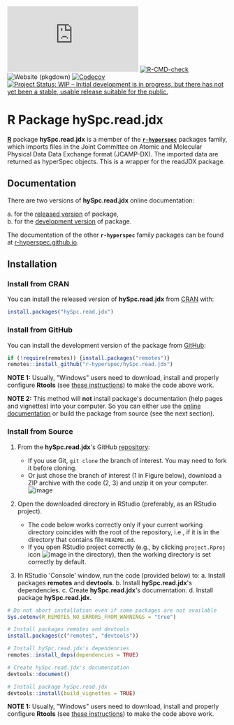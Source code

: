 <!-- badges: start -->
[![CRAN status](https://www.r-pkg.org/badges/version-last-release/hySpc.read.jdx)](https://cran.r-project.org/package=hySpc.read.jdx)
[![R-CMD-check](https://github.com/r-hyperspec/hySpc.read.jdx/workflows/R-CMD-check/badge.svg)](https://github.com/r-hyperspec/hySpc.read.jdx/actions)
![Website (pkgdown)](https://github.com/r-hyperspec/hySpc.read.jdx/workflows/Website%20(pkgdown)/badge.svg)
[![Codecov](https://codecov.io/gh/r-hyperspec/hySpc.read.jdx/branch/develop/graph/badge.svg)](https://codecov.io/gh/r-hyperspec/hySpc.read.jdx?branch=develop)
[![Project Status: WIP – Initial development is in progress, but there has not yet been a stable, usable release suitable for the public.](https://www.repostatus.org/badges/latest/wip.svg)](https://www.repostatus.org/#wip)
<!--[![metacran downloads](https://cranlogs.r-pkg.org/badges/grand-total/hySpc.read.jdx)](https://cran.r-project.org/package=hySpc.read.jdx)-->
<!--[![metacran downloads](https://cranlogs.r-pkg.org/badges/hySpc.read.jdx)](https://cran.r-project.org/package=hySpc.read.jdx)-->
<!-- badges: end -->



# R Package **hySpc.read.jdx**

[**R**](https://www.r-project.org/) package **hySpc.read.jdx** is a member of the [**`r-hyperspec`**](https://r-hyperspec.github.io/) packages family, which imports
 files in the Joint Committee on Atomic and Molecular Physical Data Data Exchange format (JCAMP-DX). The imported data are returned as hyperSpec objects.  This is a
  wrapper for the readJDX package. 

<!-- ---------------------------------------------------------------------- -->

## Documentation

There are two versions of **hySpc.read.jdx** online documentation:

a. for the [released version](https://r-hyperspec.github.io/hySpc.read.jdx/) of package,  
b. for the [development version](https://r-hyperspec.github.io/hySpc.read.jdx/dev/) of package.

The documentation of the other **`r-hyperspec`** family packages can be found at [r-hyperspec.github.io](https://r-hyperspec.github.io/).

<!-- ---------------------------------------------------------------------- -->

## Installation

### Install from CRAN

You can install the released version of **hySpc.read.jdx** from [CRAN](https://cran.r-project.org/package=hySpc.read.jdx) with:

```r
install.packages("hySpc.read.jdx")
```


### Install from GitHub

You can install the development version of the package from [GitHub](https://github.com/r-hyperspec/hySpc.read.jdx):

```r
if (!require(remotes)) {install.packages("remotes")}
remotes::install_github("r-hyperspec/hySpc.read.jdx")
```

**NOTE 1:**
Usually, "Windows" users need to download, install and properly configure **Rtools** (see [these instructions](https://cran.r-project.org/bin/windows/Rtools/)) to make the code above work.

**NOTE 2:**
This method will **not** install package's documentation (help pages and vignettes) into your computer.
So you can either use the [online documentation](https://r-hyperspec.github.io/) or build the package from source (see the next section).


### Install from Source

1. From the **hySpc.read.jdx**'s GitHub [repository](https://github.com/r-hyperspec/hySpc.read.jdx):
    - If you use Git, `git clone` the branch of interest.
      You may need to fork it before cloning.
    - Or just chose the branch of interest (1 in Figure below), download a ZIP archive with the code (2, 3) and unzip it on your computer.  
![image](https://user-images.githubusercontent.com/12725868/89338263-ffa1dd00-d6a4-11ea-94c2-fa36ee026691.png)

2. Open the downloaded directory in RStudio (preferably, as an RStudio project).
    - The code below works correctly only if your current working directory coincides with the root of the repository, i.e., if it is in the directory that contains file `README.md`.
    - If you open RStudio project correctly (e.g., by clicking `project.Rproj` icon ![image](https://user-images.githubusercontent.com/12725868/89340903-26621280-d6a9-11ea-8299-0ec5e9cf7e3e.png) in the directory), then the working directory is set correctly by default.

3. In RStudio 'Console' window, run the code (provided below) to:
    a. Install packages **remotes** and **devtools**.
    b. Install **hySpc.read.jdx**'s dependencies.
    c. Create **hySpc.read.jdx**'s documentation.
    d. Install package **hySpc.read.jdx**.

```r
# Do not abort installation even if some packages are not available
Sys.setenv(R_REMOTES_NO_ERRORS_FROM_WARNINGS = "true")

# Install packages remotes and devtools
install.packages(c("remotes", "devtools"))

# Install hySpc.read.jdx's dependencies
remotes::install_deps(dependencies = TRUE)

# Create hySpc.read.jdx's documentation
devtools::document()

# Install package hySpc.read.jdx
devtools::install(build_vignettes = TRUE)
```

**NOTE 1:**
Usually, "Windows" users need to download, install and properly configure **Rtools** (see [these instructions](https://cran.r-project.org/bin/windows/Rtools/)) to make the code above work.

